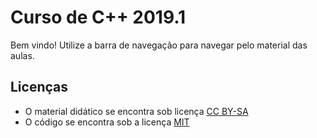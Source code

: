 Curso de C++ 2019.1
===================

Bem vindo! Utilize a barra de navegação para navegar pelo material das aulas.

Licenças
--------

* O material didático se encontra sob licença
  [CC BY-SA](https://creativecommons.org/licenses/)
* O código se encontra sob a licença [MIT](./mit_license.md)
